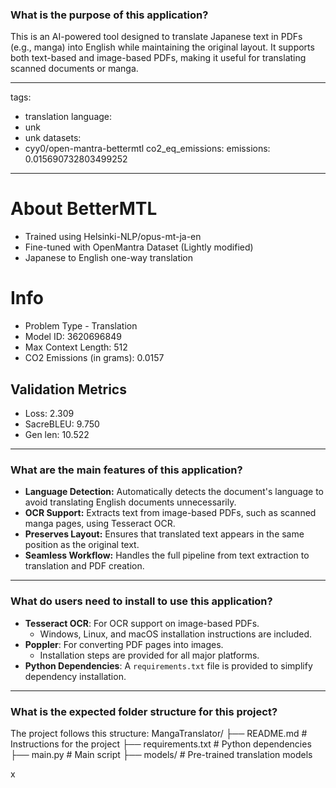 ### **What is the purpose of this application?**
This is an AI-powered tool designed to translate Japanese text in PDFs (e.g., manga) into English while maintaining the original layout. It supports both text-based and image-based PDFs, making it useful for translating scanned documents or manga.

---
tags:
- translation
language:
- unk
- unk
datasets:
- cyy0/open-mantra-bettermtl
co2_eq_emissions:
  emissions: 0.015690732803499252
---
# About BetterMTL

- Trained using Helsinki-NLP/opus-mt-ja-en
- Fine-tuned with OpenMantra Dataset (Lightly modified)
- Japanese to English one-way translation 

# Info

- Problem Type - Translation
- Model ID: 3620696849
- Max Context Length: 512
- CO2 Emissions (in grams): 0.0157

## Validation Metrics

- Loss: 2.309
- SacreBLEU: 9.750
- Gen len: 10.522

---

### **What are the main features of this application?**
- **Language Detection:** Automatically detects the document's language to avoid translating English documents unnecessarily.
- **OCR Support:** Extracts text from image-based PDFs, such as scanned manga pages, using Tesseract OCR.
- **Preserves Layout:** Ensures that translated text appears in the same position as the original text.
- **Seamless Workflow:** Handles the full pipeline from text extraction to translation and PDF creation.

---

### **What do users need to install to use this application?**
- **Tesseract OCR**: For OCR support on image-based PDFs.
  - Windows, Linux, and macOS installation instructions are included.
- **Poppler**: For converting PDF pages into images.
  - Installation steps are provided for all major platforms.
- **Python Dependencies**: A `requirements.txt` file is provided to simplify dependency installation.

---

### **What is the expected folder structure for this project?**
The project follows this structure:
MangaTranslator/
├── README.md               # Instructions for the project
├── requirements.txt        # Python dependencies
├── main.py                 # Main script
├── models/                 # Pre-trained translation models

x 